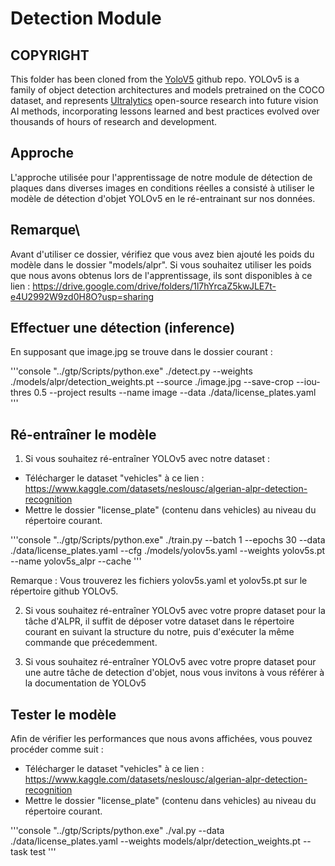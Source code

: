 # Detection Module

## COPYRIGHT
This folder has been cloned from the [YoloV5](https://github.com/ultralytics/yolov5) github repo. YOLOv5 is a family of object detection architectures and models pretrained on the COCO dataset, and represents [Ultralytics](https://ultralytics.com) open-source research into future vision AI methods, incorporating lessons learned and best practices evolved over thousands of hours of research and development.

## Approche
L'approche utilisée pour l'apprentissage de notre module de détection de plaques dans diverses images en conditions réelles a consisté à utiliser le modèle de détection d'objet YOLOv5 en le ré-entrainant sur nos données. 

## **Remarque**\\
Avant d'utiliser ce dossier, vérifiez que vous avez bien ajouté les poids du modèle dans le dossier "models/alpr". Si vous souhaitez utiliser les poids que nous avons obtenus lors de l'apprentissage, ils sont disponibles à ce lien : https://drive.google.com/drive/folders/1l7hYrcaZ5kwJLE7t-e4U2992W9zd0H8O?usp=sharing


## Effectuer une détection (inference)
En supposant que image.jpg se trouve dans le dossier courant :

'''console
"../gtp/Scripts/python.exe" ./detect.py --weights ./models/alpr/detection_weights.pt --source ./image.jpg  --save-crop --iou-thres 0.5 --project results --name image --data ./data/license_plates.yaml
'''

## Ré-entraîner le modèle
1. Si vous souhaitez ré-entraîner YOLOv5 avec notre dataset :

- Télécharger le dataset "vehicles" à ce lien : https://www.kaggle.com/datasets/neslousc/algerian-alpr-detection-recognition
- Mettre le dossier "license_plate" (contenu dans vehicles) au niveau du répertoire courant.

'''console
"../gtp/Scripts/python.exe" ./train.py --batch 1 --epochs 30 --data ./data/license_plates.yaml --cfg ./models/yolov5s.yaml --weights yolov5s.pt --name yolov5s_alpr --cache
'''

Remarque : Vous trouverez les fichiers yolov5s.yaml et yolov5s.pt sur le répertoire github YOLOv5.

2. Si vous souhaitez ré-entraîner YOLOv5 avec votre propre dataset pour la tâche d'ALPR, il suffit de déposer votre dataset dans le répertoire courant en suivant la structure du notre, puis d'exécuter la même commande que précedemment.

3. Si vous souhaitez ré-entraîner YOLOv5 avec votre propre dataset pour une autre tâche de detection d'objet, nous vous invitons à vous référer à la documentation de YOLOv5

## Tester le modèle 
Afin de vérifier les performances que nous avons affichées, vous pouvez procéder comme suit :

- Télécharger le dataset "vehicles" à ce lien : https://www.kaggle.com/datasets/neslousc/algerian-alpr-detection-recognition
- Mettre le dossier "license_plate" (contenu dans vehicles) au niveau du répertoire courant.

'''console
"../gtp/Scripts/python.exe" ./val.py --data ./data/license_plates.yaml --weights models/alpr/detection_weights.pt --task test
'''